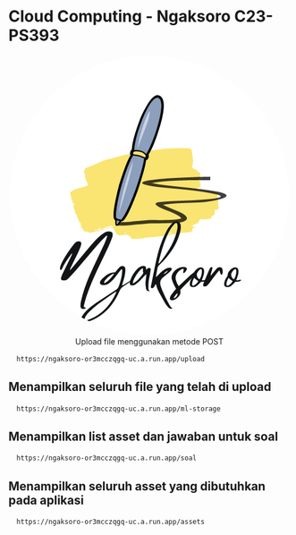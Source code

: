 # Cloud Computing - Ngaksoro C23-PS393

<p align="center">
  <img src="https://raw.githubusercontent.com/Ngaksoro/ML-things/main/Ngaksoro.png" alt="Ngaksoro" style="border-radius: 50%;/>
</p>



## Upload file menggunakan metode POST

```bash
  https://ngaksoro-or3mcczqgq-uc.a.run.app/upload
```
## Menampilkan seluruh file yang telah di upload

```bash
  https://ngaksoro-or3mcczqgq-uc.a.run.app/ml-storage
```
## Menampilkan list asset dan jawaban untuk soal

```bash
  https://ngaksoro-or3mcczqgq-uc.a.run.app/soal
```
## Menampilkan seluruh asset yang dibutuhkan pada aplikasi

```bash
  https://ngaksoro-or3mcczqgq-uc.a.run.app/assets
```
    
